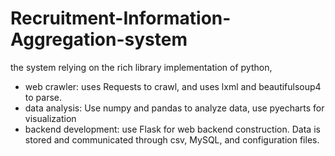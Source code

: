 # Recruitment-Information-Aggregation-system
the system relying on the rich library implementation of python, 

- web crawler: uses Requests to crawl, and uses lxml and beautifulsoup4 to parse. 
- data analysis: Use numpy and pandas to analyze data, use pyecharts for visualization 
- backend development: use Flask for web backend construction. Data is stored and communicated through csv, MySQL, and configuration files.
